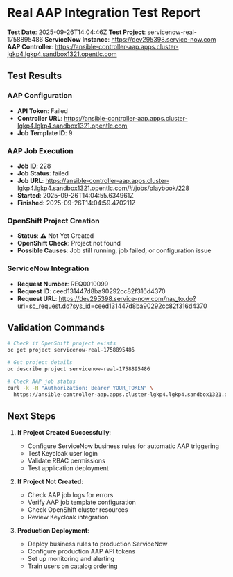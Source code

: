 # Real AAP Integration Test Report

**Test Date**: 2025-09-26T14:04:46Z
**Test Project**: servicenow-real-1758895486
**ServiceNow Instance**: https://dev295398.service-now.com
**AAP Controller**: https://ansible-controller-aap.apps.cluster-lgkp4.lgkp4.sandbox1321.opentlc.com

## Test Results

### AAP Configuration
- **API Token**: Failed
- **Controller URL**: https://ansible-controller-aap.apps.cluster-lgkp4.lgkp4.sandbox1321.opentlc.com
- **Job Template ID**: 9

### AAP Job Execution
- **Job ID**: 228
- **Job Status**: failed
- **Job URL**: https://ansible-controller-aap.apps.cluster-lgkp4.lgkp4.sandbox1321.opentlc.com/#/jobs/playbook/228
- **Started**: 2025-09-26T14:04:55.634961Z
- **Finished**: 2025-09-26T14:04:59.470211Z

### OpenShift Project Creation
- **Status**: ⚠️ Not Yet Created
- **OpenShift Check**: Project not found
- **Possible Causes**: Job still running, job failed, or configuration issue

### ServiceNow Integration
- **Request Number**: REQ0010099
- **Request ID**: ceed131447d8ba90292cc82f316d4370
- **Request URL**: https://dev295398.service-now.com/nav_to.do?uri=sc_request.do?sys_id=ceed131447d8ba90292cc82f316d4370

## Validation Commands

```bash
# Check if OpenShift project exists
oc get project servicenow-real-1758895486

# Get project details
oc describe project servicenow-real-1758895486

# Check AAP job status
curl -k -H "Authorization: Bearer YOUR_TOKEN" \
  https://ansible-controller-aap.apps.cluster-lgkp4.lgkp4.sandbox1321.opentlc.com/api/v2/jobs/228/
```

## Next Steps

1. **If Project Created Successfully**:
   - Configure ServiceNow business rules for automatic AAP triggering
   - Test Keycloak user login
   - Validate RBAC permissions
   - Test application deployment

2. **If Project Not Created**:
   - Check AAP job logs for errors
   - Verify AAP job template configuration
   - Check OpenShift cluster resources
   - Review Keycloak integration

3. **Production Deployment**:
   - Deploy business rules to production ServiceNow
   - Configure production AAP API tokens
   - Set up monitoring and alerting
   - Train users on catalog ordering
